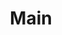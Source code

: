 ---
# https://vitepress.dev/reference/default-theme-home-page
layout: home
title: Main
gitChangelog: false
hero:
  name: "ALT Mobile Wiki"
  tagline: the knowledge library of the ALT Mobile operating system
  image:
      src: /hero.png
      alt: GNOME
  actions:
    - theme: brand
      text: Download
      link: /en/download/
    - theme: alt
      text: Documentation
      link: /en/wiki/
features:
  - title: Feature A
    details: Lorem ipsum dolor sit amet, consectetur adipiscing elit
  - title: Feature B
    details: Lorem ipsum dolor sit amet, consectetur adipiscing elit
  - title: Feature C
    details: Lorem ipsum dolor sit amet, consectetur adipiscing elit
sponsors:
  introtext: This service is a Free Software project and its support and development depends only on our joint activity.
  collections:
    - tier: Organizational structure
      size: big
      items: 
        - name: ALT Linux Team
          img: ../alt-linux-team.png
          url: https://packages.altlinux.org/en/sisyphus/
        - name: BaseALT
          img: ../basealt.png
          url: https://www.basealt.ru/en/
---